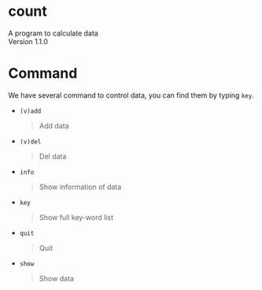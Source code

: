 # count
  A program to calculate data<br>
  Version 1.1.0

# Command
  We have several command to control data, you can find them by typing `key`.
  * `(v)add`
    >Add data
  * `(v)del`
    >Del data
  * `info`
    >Show information of data
  * `key`
    >Show full key-word list
  * `quit`
    >Quit
  * `show`
    >Show data
